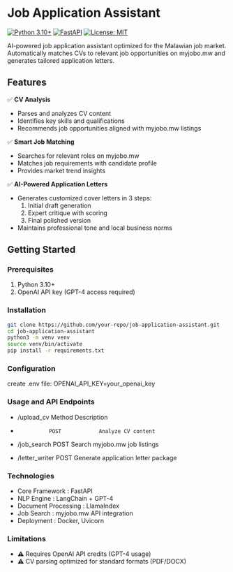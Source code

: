 # Job Application Assistant

[![Python 3.10+](https://img.shields.io/badge/Python-3.10%2B-blue)](https://www.python.org/)
[![FastAPI](https://img.shields.io/badge/FastAPI-0.104.1-green)](https://fastapi.tiangolo.com/)
[![License: MIT](https://img.shields.io/badge/License-MIT-yellow.svg)](https://opensource.org/licenses/MIT)

AI-powered job application assistant optimized for the Malawian job market. Automatically matches CVs to relevant job opportunities on myjobo.mw and generates tailored application letters.

## Features
✅ **CV Analysis**  
- Parses and analyzes CV content  
- Identifies key skills and qualifications  
- Recommends job opportunities aligned with myjobo.mw listings  

✅ **Smart Job Matching**  
- Searches for relevant roles on myjobo.mw  
- Matches job requirements with candidate profile  
- Provides market trend insights  

✅ **AI-Powered Application Letters**  
- Generates customized cover letters in 3 steps:  
  1. Initial draft generation  
  2. Expert critique with scoring  
  3. Final polished version  
- Maintains professional tone and local business norms  

## Getting Started

### Prerequisites
1. Python 3.10+
2. OpenAI API key (GPT-4 access required)

### Installation
```bash
git clone https://github.com/your-repo/job-application-assistant.git
cd job-application-assistant
python3 -m venv venv
source venv/bin/activate
pip install -r requirements.txt
```
### Configuration
create .env file:
    OPENAI_API_KEY=your_openai_key
### Usage and API Endpoints
- /upload_cv      Method          Description
-               POST            Analyze CV content

- /job_search     POST            Search myjobo.mw job listings


- /letter_writer  POST            Generate application letter package


### Technologies
- Core Framework : FastAPI
- NLP Engine : LangChain + GPT-4
- Document Processing : LlamaIndex
- Job Search : myjobo.mw API integration
- Deployment : Docker, Uvicorn
### Limitations
- ⚠️ Requires OpenAI API credits (GPT-4 usage)
- ⚠️ CV parsing optimized for standard formats (PDF/DOCX)